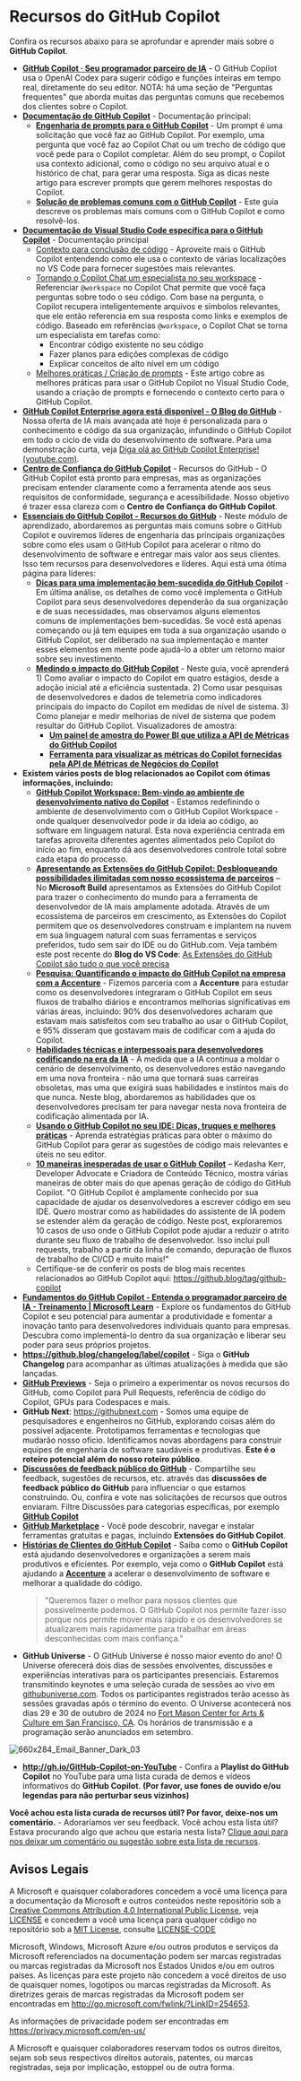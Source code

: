 # Recursos do GitHub Copilot
Confira os recursos abaixo para se aprofundar e aprender mais sobre o **GitHub Copilot**.
- [**GitHub Copilot · Seu programador parceiro de IA**](https://github.com/features/copilot) - O GitHub Copilot usa o OpenAI Codex para sugerir código e funções inteiras em tempo real, diretamente do seu editor. NOTA: há uma seção de "Perguntas frequentes" que aborda muitas das perguntas comuns que recebemos dos clientes sobre o Copilot.
- [**Documentação do GitHub Copilot**](https://docs.github.com/en/copilot) - Documentação principal:
  - [**Engenharia de prompts para o GitHub Copilot**](https://docs.github.com/en/copilot/using-github-copilot/prompt-engineering-for-github-copilot) - Um prompt é uma solicitação que você faz ao GitHub Copilot. Por exemplo, uma pergunta que você faz ao Copilot Chat ou um trecho de código que você pede para o Copilot completar. Além do seu prompt, o Copilot usa contexto adicional, como o código no seu arquivo atual e o histórico de chat, para gerar uma resposta. Siga as dicas neste artigo para escrever prompts que gerem melhores respostas do Copilot.
  - [**Solução de problemas comuns com o GitHub Copilot**](https://docs.github.com/en/copilot/troubleshooting-github-copilot/troubleshooting-common-issues-with-github-copilot) - Este guia descreve os problemas mais comuns com o GitHub Copilot e como resolvê-los.
- [**Documentação do Visual Studio Code específica para o GitHub Copilot**](https://code.visualstudio.com/docs/copilot/overview) - Documentação principal
  - [Contexto para conclusão de código](https://code.visualstudio.com/docs/copilot/ai-powered-suggestions#_context) - Aproveite mais o GitHub Copilot entendendo como ele usa o contexto de várias localizações no VS Code para fornecer sugestões mais relevantes.
  - [Tornando o Copilot Chat um especialista no seu workspace](https://code.visualstudio.com/docs/copilot/workspace-context) - Referenciar `@workspace` no Copilot Chat permite que você faça perguntas sobre todo o seu código. Com base na pergunta, o Copilot recupera inteligentemente arquivos e símbolos relevantes, que ele então referencia em sua resposta como links e exemplos de código. Baseado em referências `@workspace`, o Copilot Chat se torna um especialista em tarefas como:
    - Encontrar código existente no seu código
    - Fazer planos para edições complexas de código
    - Explicar conceitos de alto nível em um código
  - [Melhores práticas / Criação de prompts](https://code.visualstudio.com/docs/copilot/prompt-crafting) - Este artigo cobre as melhores práticas para usar o GitHub Copilot no Visual Studio Code, usando a criação de prompts e fornecendo o contexto certo para o GitHub Copilot.
- [**GitHub Copilot Enterprise agora está disponível - O Blog do GitHub**](https://github.blog/2024-02-27-github-copilot-enterprise-is-now-generally-available/) - Nossa oferta de IA mais avançada até hoje é personalizada para o conhecimento e código da sua organização, infundindo o GitHub Copilot em todo o ciclo de vida do desenvolvimento de software. Para uma demonstração curta, veja [Diga olá ao GitHub Copilot Enterprise! (youtube.com)](https://www.youtube.com/watch?v=vUX5u_4B2AM).
- [**Centro de Confiança do GitHub Copilot**](https://resources.github.com/copilot-trust-center/) - Recursos do GitHub - O GitHub Copilot está pronto para empresas, mas as organizações precisam entender claramente como a ferramenta atende aos seus requisitos de conformidade, segurança e acessibilidade. Nosso objetivo é trazer essa clareza com o **Centro de Confiança do GitHub Copilot**.
- [**Essenciais do GitHub Copilot - Recursos do GitHub**](https://resources.github.com/learn/pathways/copilot/essentials/essentials-of-github-copilot/) - Neste módulo de aprendizado, abordaremos as perguntas mais comuns sobre o GitHub Copilot e ouviremos líderes de engenharia das principais organizações sobre como eles usam o GitHub Copilot para acelerar o ritmo do desenvolvimento de software e entregar mais valor aos seus clientes. Isso tem recursos para desenvolvedores e líderes. Aqui está uma ótima página para líderes:
  - [**Dicas para uma implementação bem-sucedida do GitHub Copilot**](https://resources.github.com/learn/pathways/copilot/essentials/tips-for-a-successful-rollout-of-github-copilot/) - Em última análise, os detalhes de como você implementa o GitHub Copilot para seus desenvolvedores dependerão da sua organização e de suas necessidades, mas observamos alguns elementos comuns de implementações bem-sucedidas. Se você está apenas começando ou já tem equipes em toda a sua organização usando o GitHub Copilot, ser deliberado na sua implementação e manter esses elementos em mente pode ajudá-lo a obter um retorno maior sobre seu investimento.
  - [**Medindo o impacto do GitHub Copilot**](https://resources.github.com/learn/pathways/copilot/essentials/measuring-the-impact-of-github-copilot/) - Neste guia, você aprenderá 1) Como avaliar o impacto do Copilot em quatro estágios, desde a adoção inicial até a eficiência sustentada. 2) Como usar pesquisas de desenvolvedores e dados de telemetria como indicadores principais do impacto do Copilot em medidas de nível de sistema. 3) Como planejar e medir melhorias de nível de sistema que podem resultar do GitHub Copilot. Visualizadores de amostra:
    - [**Um painel de amostra do Power BI que utiliza a API de Métricas do GitHub Copilot**](https://github.com/jasonmoodie/pbi-4-ghcopilot)
    - [**Ferramenta para visualizar as métricas do Copilot fornecidas pela API de Métricas de Negócios do Copilot**](https://github.com/github-copilot-resources/copilot-metrics-viewer)
- **Existem vários posts de blog relacionados ao Copilot com ótimas informações, incluindo:**
  - [**GitHub Copilot Workspace: Bem-vindo ao ambiente de desenvolvimento nativo do Copilot**](https://github.blog/2024-04-29-github-copilot-workspace/) - Estamos redefinindo o ambiente de desenvolvimento com o GitHub Copilot Workspace - onde qualquer desenvolvedor pode ir da ideia ao código, ao software em linguagem natural. Esta nova experiência centrada em tarefas aproveita diferentes agentes alimentados pelo Copilot do início ao fim, enquanto dá aos desenvolvedores controle total sobre cada etapa do processo.
  - [**Apresentando as Extensões do GitHub Copilot: Desbloqueando possibilidades ilimitadas com nosso ecossistema de parceiros**](https://github.blog/2024-05-21-introducing-github-copilot-extensions/) – No **Microsoft Build** apresentamos as Extensões do GitHub Copilot para trazer o conhecimento do mundo para a ferramenta de desenvolvedor de IA mais amplamente adotada. Através de um ecossistema de parceiros em crescimento, as Extensões do Copilot permitem que os desenvolvedores construam e implantem na nuvem em sua linguagem natural com suas ferramentas e serviços preferidos, tudo sem sair do IDE ou do GitHub.com. Veja também este post recente do **Blog do VS Code**: [As Extensões do GitHub Copilot são tudo o que você precisa](https://code.visualstudio.com/blogs/2024/06/24/extensions-are-all-you-need)
  - [**Pesquisa: Quantificando o impacto do GitHub Copilot na empresa com a Accenture**](https://github.blog/2024-05-13-research-quantifying-github-copilots-impact-in-the-enterprise-with-accenture/) - Fizemos parceria com a **Accenture** para estudar como os desenvolvedores integraram o GitHub Copilot em seus fluxos de trabalho diários e encontramos melhorias significativas em várias áreas, incluindo: 90% dos desenvolvedores acharam que estavam mais satisfeitos com seu trabalho ao usar o GitHub Copilot, e 95% disseram que gostavam mais de codificar com a ajuda do Copilot.
  - [**Habilidades técnicas e interpessoais para desenvolvedores codificando na era da IA**](https://github.blog/2024-03-07-hard-and-soft-skills-for-developers-coding-in-the-age-of-ai/) - À medida que a IA continua a moldar o cenário de desenvolvimento, os desenvolvedores estão navegando em uma nova fronteira - não uma que tornará suas carreiras obsoletas, mas uma que exigirá suas habilidades e instintos mais do que nunca. Neste blog, abordaremos as habilidades que os desenvolvedores precisam ter para navegar nesta nova fronteira de codificação alimentada por IA.
  - [**Usando o GitHub Copilot no seu IDE: Dicas, truques e melhores práticas**](https://github.blog/2024-03-25-how-to-use-github-copilot-in-your-ide-tips-tricks-and-best-practices/) - Aprenda estratégias práticas para obter o máximo do GitHub Copilot para gerar as sugestões de código mais relevantes e úteis no seu editor.
  - [**10 maneiras inesperadas de usar o GitHub Copilot**](https://github.blog/2024-01-22-10-unexpected-ways-to-use-github-copilot/) – Kedasha Kerr, Developer Advocate e Criadora de Conteúdo Técnico, mostra várias maneiras de obter mais do que apenas geração de código do GitHub Copilot. "O GitHub Copilot é amplamente conhecido por sua capacidade de ajudar os desenvolvedores a escrever código em seu IDE. Quero mostrar como as habilidades do assistente de IA podem se estender além da geração de código. Neste post, exploraremos 10 casos de uso onde o GitHub Copilot pode ajudar a reduzir o atrito durante seu fluxo de trabalho de desenvolvedor. Isso inclui pull requests, trabalho a partir da linha de comando, depuração de fluxos de trabalho de CI/CD e muito mais!"
  - Certifique-se de conferir os posts de blog mais recentes relacionados ao GitHub Copilot aqui: https://github.blog/tag/github-copilot
- [**Fundamentos do GitHub Copilot - Entenda o programador parceiro de IA - Treinamento | Microsoft Learn**](https://learn.microsoft.com/en-us/training/paths/copilot/) - Explore os fundamentos do GitHub Copilot e seu potencial para aumentar a produtividade e fomentar a inovação tanto para desenvolvedores individuais quanto para empresas. Descubra como implementá-lo dentro da sua organização e liberar seu poder para seus próprios projetos.
- **https://github.blog/changelog/label/copilot** - Siga o **GitHub Changelog** para acompanhar as últimas atualizações à medida que são lançadas.
- [**GitHub Previews**](https://github.com/features/preview) - Seja o primeiro a experimentar os novos recursos do GitHub, como Copilot para Pull Requests, referência de código do Copilot, GPUs para Codespaces e mais.
- **GitHub Next**: https://githubnext.com - Somos uma equipe de pesquisadores e engenheiros no GitHub, explorando coisas além do possível adjacente. Prototipamos ferramentas e tecnologias que mudarão nosso ofício. Identificamos novas abordagens para construir equipes de engenharia de software saudáveis e produtivas. **Este é o roteiro potencial além do nosso roteiro público**.
- [**Discussões de feedback público do GitHub**](https://github.com/github/feedback/discussions) - Compartilhe seu feedback, sugestões de recursos, etc. através das **discussões de feedback público do GitHub** para influenciar o que estamos construindo. Ou, confira e vote nas solicitações de recursos que outros enviaram.
Filtre Discussões para categorias específicas, por exemplo [**GitHub Copilot**](https://github.com/orgs/community/discussions/categories/copilot)
- [**GitHub Marketplace**](https://github.com/marketplace) - Você pode descobrir, navegar e instalar ferramentas gratuitas e pagas, incluindo **Extensões do GitHub Copilot**.
- [**Histórias de Clientes do GitHub Copilot**](https://github.com/customer-stories/enterprise?feature=GitHub%2BCopilot#browse) - Saiba como o **GitHub Copilot** está ajudando desenvolvedores e organizações a serem mais produtivos e eficientes. Por exemplo, veja como o **GitHub Copilot** está ajudando a [**Accenture**](https://github.com/customer-stories/accenture) a acelerar o desenvolvimento de software e melhorar a qualidade do código.
    > "Queremos fazer o melhor para nossos clientes que possivelmente podemos. O GitHub Copilot nos permite fazer isso porque nos permite mover mais rápido e os desenvolvedores se atualizarem mais rapidamente para trabalhar em áreas desconhecidas com mais confiança."
- **GitHub Universe** - O GitHub Universe é nosso maior evento do ano! O Universe oferecerá dois dias de sessões envolventes, discussões e experiências interativas para os participantes presenciais. Estaremos transmitindo keynotes e uma seleção curada de sessões ao vivo em [githubuniverse.com](http://githubuniverse.com/). Todos os participantes registrados terão acesso às sessões gravadas após o término do evento. O Universe acontecerá nos dias 29 e 30 de outubro de 2024 no [Fort Mason Center for Arts & Culture em San Francisco, CA](https://fortmason.org/). Os horários de transmissão e a programação serão anunciados em setembro.

![660x284_Email_Banner_Dark_03](https://github.com/user-attachments/assets/067a6b56-288c-4ab7-9045-d567d8e30a26)

- **http://gh.io/GitHub-Copilot-on-YouTube** - Confira a **Playlist do GitHub Copilot** no YouTube para uma lista curada de demos e vídeos informativos do **GitHub Copilot**. **(Por favor, use fones de ouvido e/ou legendas para não perturbar seus vizinhos)**

**Você achou esta lista curada de recursos útil? Por favor, deixe-nos um comentário.** - Adoraríamos ver seu feedback. Você achou esta lista útil? Estava procurando algo que achou que estaria nesta lista? [Clique aqui para nos deixar um comentário ou sugestão sobre esta lista de recursos](https://github.com/DaveOps30/copilot-hands-on/discussions/3).

## Avisos Legais
 
A Microsoft e quaisquer colaboradores concedem a você uma licença para a documentação da Microsoft e outros conteúdos neste repositório sob a [Creative Commons Attribution 4.0 International Public License](https://creativecommons.org/licenses/by/4.0/legalcode),
veja [LICENSE](LICENSE) e concedem a você uma licença para qualquer código no repositório sob a  [MIT License](https://opensource.org/licenses/MIT), consulte
[LICENSE-CODE](LICENSE-CODE)
 
Microsoft, Windows, Microsoft Azure e/ou outros produtos e serviços da Microsoft referenciados na documentação podem ser marcas registradas ou marcas registradas da Microsoft nos Estados Unidos e/ou em outros países. As licenças para este projeto não concedem a você direitos de uso de quaisquer nomes, logotipos ou marcas registradas da Microsoft. As diretrizes gerais de marcas registradas da Microsoft podem ser encontradas em http://go.microsoft.com/fwlink/?LinkID=254653.
 
As informações de privacidade podem ser encontradas em https://privacy.microsoft.com/en-us/
 
A Microsoft e quaisquer colaboradores reservam todos os outros direitos, sejam sob seus respectivos direitos autorais, patentes, ou marcas registradas, seja por implicação, estoppel ou de outra forma.
